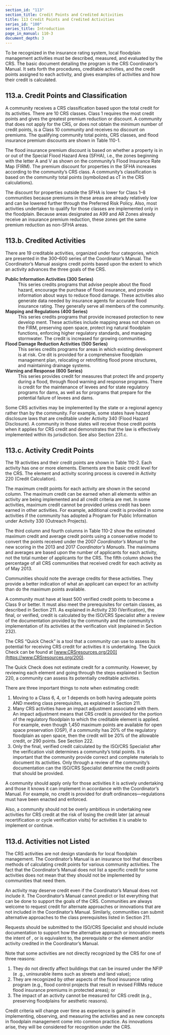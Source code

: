 ```yaml
---
section_id: "113"
section_title: Credit Points and Credited Activities
title: 113 Credit Points and Credited Activities
series_id: "100"
series_title: Introduction
page_in_manual: 110-3
document_depth: 3
---
```


To be recognized in the insurance rating system, local floodplain management activities must be described, measured, and evaluated by the CRS. The basic document detailing the program is the CRS Coordinator’s Manual. It sets forth the procedures, creditable activities, and the credit points assigned to each activity, and gives examples of activities and how their credit is calculated.

## 113.a. Credit Points and Classification

A community receives a CRS classification based upon the total credit for its activities. There are 10 CRS classes. Class 1 requires the most credit points and gives the greatest premium reduction or discount. A community that does not apply for the CRS, or does not obtain the minimum number of credit points, is a Class 10 community and receives no discount on premiums. The qualifying community total points, CRS classes, and flood insurance premium discounts are shown in Table 110-1.

The flood insurance premium discount is based on whether a property is in or out of the Special Flood Hazard Area (SFHA), i.e., the zones beginning with the letter A and V as shown on the community’s Flood Insurance Rate Map (FIRM). The premium discount for properties in the SFHA increases according to the community’s CRS class. A community’s classification is based on the community total points (symbolized as cT in the CRS calculations).

The discount for properties outside the SFHA is lower for Class 1–8 communities because premiums in these areas are already relatively low and can be lowered further through the Preferred Risk Policy. Also, most activities undertaken to qualify for those classes are implemented only in the floodplain. Because areas designated as A99 and AR Zones already receive an insurance premium reduction, these zones get the same premium reduction as non-SFHA areas.

## 113.b. Credited Activities

There are 19 creditable activities, organized under four categories, which are presented in the 300–600 series of the Coordinator’s Manual. The Coordinator’s Manual assigns credit points based upon the extent to which an activity advances the three goals of the CRS.

<dl>
  <dt style="font-weight:600">Public Information Activities (300 Series)</dt>
  <dd>
    This series credits programs that advise people about the flood hazard, encourage the purchase of flood insurance, and provide information about ways to reduce flood damage. These activities also generate data needed by insurance agents for accurate flood insurance rating. They generally serve all members of the community.
  </dd>

  <dt style="font-weight:600">Mapping and Regulations (400 Series)</dt>
  <dd>
    This series credits programs that provide increased protection to new develop ment. These activities include mapping areas not shown on the FIRM, preserving open space, protect ing natural floodplain functions, enforcing higher regulatory standards, and managing stormwater. The credit is increased for growing communities.
  </dd>

  <dt style="font-weight:600">Flood Damage Reduction Activities (500 Series)</dt>
  <dd>
    This series credits programs for areas in which existing development is at risk. Cre dit is provided for a comprehensive floodplain management plan, relocating or retrofitting flood prone structures, and maintaining drainage systems.
  </dd>

  <dt style="font-weight:600">Warning and Response (600 Series)</dt>
  <dd>
    This series provides credit for measures that protect life and property during a flood, through flood warning and response programs. There is credit for the maintenance of levees and for state regulatory programs for dams, as well as for programs that prepare for the potential failure of levees and dams.
  </dd>
</dl>

Some CRS activities may be implemented by the state or a regional agency rather than by the community. For example, some states have hazard disclosure laws that are creditable under Activity 340 (Flood Hazard Disclosure). A community in those states will receive those credit points when it applies for CRS credit and demonstrates that the law is effectively implemented within its jurisdiction. See also Section 231.c.

## 113.c. Activity Credit Points

The 19 activities and their credit points are shown in Table 110-2. Each activity has one or more elements. Elements are the basic credit level for the CRS. The element and activity scoring process is covered in Activity 220 (Credit Calculation).

The maximum credit points for each activity are shown in the second column. The
maximum credit can be earned when all elements within an activity are being implemented and all credit criteria are met. In some activities, maximum credit cannot be provided unless credit has been earned in other activities. For example, additional credit is provided in some activities if the community has adopted a Program for Public Information under Activity 330 (Outreach Projects).

The third column and fourth columns in Table 110-2 show the estimated maximum credit and average credit points using a conservative model to convert the points received under the 2007 _Coordinator’s Manual_ to the new scoring in the 2013 and 2017 _Coordinator’s Manuals_. The maximums and averages are based upon the number of applicants for each activity, not the total number of applicants for the CRS. The fifth column shows the percentage of all CRS communities that received credit for each activity as of May 2013.

Communities should note the average credits for these activities. They provide a better indication of what an applicant can expect for an activity than do the maximum points available.

A community must have at least 500 verified credit points to become a Class 9 or better. It must also meet the prerequisites for certain classes, as described in Section 211. As explained in Activity 230 (Verification), the final, or verified, credit is calculated by the ISO/CRS Specialist after a review of the documentation provided by the community and the community’s implementation of its activities at the verification visit (explained in Section 232).

The CRS “Quick Check” is a tool that a community can use to assess its potential for receiving CRS credit for activities it is undertaking. The Quick Check can be found at [www.CRSresources.org/200](https://www.CRSresources.org/200).

The Quick Check does not estimate credit for a community. However, by reviewing each element and going through the steps explained in Section 220, a community can assess its potentially creditable activities.

There are three important things to note when estimating credit:

1. Moving to a Class 6, 4, or 1 depends on both having adequate points AND meeting class prerequisites, as explained in Section 211.
2. Many CRS activities have an impact adjustment associated with them. An impact adjustment means that CRS credit is provided for the portion of the regulatory floodplain to which the creditable element is applied. For example, even though 1,450 maximum points are available for open space preservation (OSP), if a community has 20% of the regulatory floodplain as open space, then the credit will be 20% of the allowable credit, or 290 points. See Section 222.
2. Only the final, verified credit calculated by the ISO/CRS Specialist after the verification visit determines a community’s total points. It is important that the community provide correct and complete materials to document its activities. Only through a review of the community’s documentation can the ISO/CRS Specialist determine the credit points that should be provided.

A community should apply only for those activities it is actively undertaking and those it knows it can implement in accordance with the Coordinator’s Manual. For example, no credit is provided for draft ordinances—regulations must have been enacted and enforced.

Also, a community should not be overly ambitious in undertaking new activities for CRS credit at the risk of losing the credit later (at annual recertification or cycle verification visits) for activities it is unable to implement or continue.

## 113.d. Activities not Listed

The CRS activities are not design standards for local floodplain management. The Coordinator’s Manual is an insurance tool that describes methods of calculating credit points for various community activities. The fact that the Coordinator’s Manual does not list a specific credit for some activities does not mean that they should not be implemented by communities that need them.

An activity may deserve credit even if the Coordinator’s Manual does not include it. The Coordinator’s Manual cannot predict or list everything that can be done to support the goals of the CRS. Communities are always welcome to request credit for alternate approaches or innovations that are not included in the Coordinator’s Manual. Similarly, communities can submit alternative approaches to the class prerequisites listed in Section 211.

Requests should be submitted to the ISO/CRS Specialist and should include documentation to support how the alternative approach or innovation meets the intent of , or is equivalent to, the prerequisite or the element and/or activity credited in the Coordinator’s Manual.

Note that some activities are not directly recognized by the CRS for one of three reasons: 

1. They do not directly affect buildings that can be insured under the NFIP (e .g., uninsurable items such as streets and land value);
2. They are recognized by other aspects of the flood insurance rating program (e.g., flood control projects that result in revised FIRMs reduce flood insurance premiums in protected areas); or
3. The impact of an activity cannot be measured for CRS credit (e.g., preserving floodplains for aesthetic reasons).

Credit criteria will change over time as experience is gained in implementing, observing, and measuring the activities and as new concepts in floodplain management come into common practice. As innovations arise, they will be considered for recognition under the CRS.